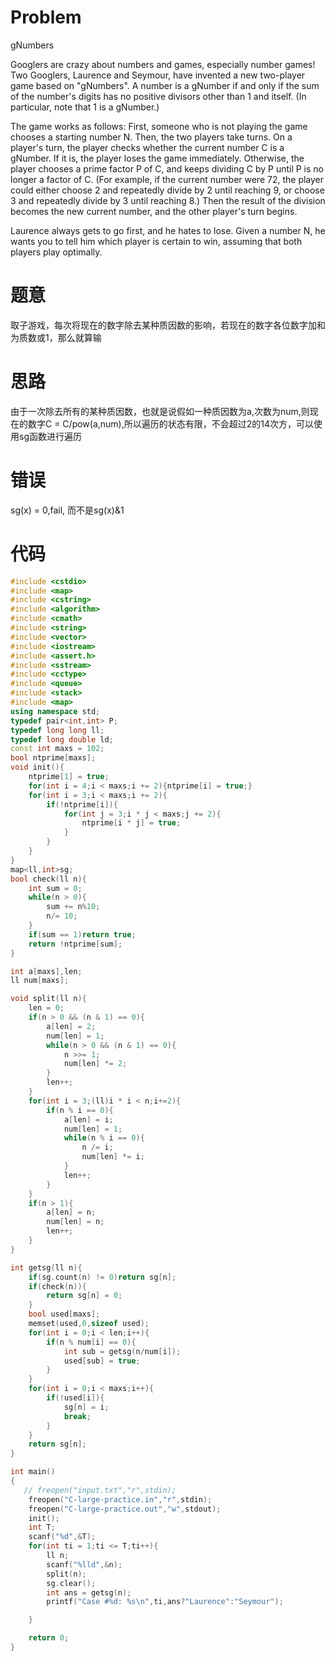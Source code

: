 # Problem
gNumbers

Googlers are crazy about numbers and games, especially number games! Two Googlers, Laurence and Seymour, have invented a new two-player game based on "gNumbers". A number is a gNumber if and only if the sum of the number's digits has no positive divisors other than 1 and itself. (In particular, note that 1 is a gNumber.)

The game works as follows: First, someone who is not playing the game chooses a starting number N. Then, the two players take turns. On a player's turn, the player checks whether the current number C is a gNumber. If it is, the player loses the game immediately. Otherwise, the player chooses a prime factor P of C, and keeps dividing C by P until P is no longer a factor of C. (For example, if the current number were 72, the player could either choose 2 and repeatedly divide by 2 until reaching 9, or choose 3 and repeatedly divide by 3 until reaching 8.) Then the result of the division becomes the new current number, and the other player's turn begins.

Laurence always gets to go first, and he hates to lose. Given a number N, he wants you to tell him which player is certain to win, assuming that both players play optimally.
# 题意
取子游戏，每次将现在的数字除去某种质因数的影响，若现在的数字各位数字加和为质数或1，那么就算输
# 思路
由于一次除去所有的某种质因数，也就是说假如一种质因数为a,次数为num,则现在的数字C = C/pow(a,num),所以遍历的状态有限，不会超过2的14次方，可以使用sg函数进行遍历
# 错误
sg(x) = 0,fail, 而不是sg(x)&1
# 代码
```c++
#include <cstdio>
#include <map>
#include <cstring>
#include <algorithm>
#include <cmath>
#include <string>
#include <vector>
#include <iostream>
#include <assert.h>
#include <sstream>
#include <cctype>
#include <queue>
#include <stack>
#include <map>
using namespace std;
typedef pair<int,int> P;
typedef long long ll;
typedef long double ld;
const int maxs = 102;
bool ntprime[maxs];
void init(){
    ntprime[1] = true;
    for(int i = 4;i < maxs;i += 2){ntprime[i] = true;}
    for(int i = 3;i < maxs;i += 2){
        if(!ntprime[i]){
            for(int j = 3;i * j < maxs;j += 2){
                ntprime[i * j] = true;
            }
        }
    }
}
map<ll,int>sg;
bool check(ll n){
    int sum = 0;
    while(n > 0){
        sum += n%10;
        n/= 10;
    }
    if(sum == 1)return true;
    return !ntprime[sum];
}

int a[maxs],len;
ll num[maxs];

void split(ll n){
    len = 0;
    if(n > 0 && (n & 1) == 0){
        a[len] = 2;
        num[len] = 1;
        while(n > 0 && (n & 1) == 0){
            n >>= 1;
            num[len] *= 2;
        }
        len++;
    }
    for(int i = 3;(ll)i * i < n;i+=2){
        if(n % i == 0){
            a[len] = i;
            num[len] = 1;
            while(n % i == 0){
                n /= i;
                num[len] *= i;
            }
            len++;
        }
    }
    if(n > 1){
        a[len] = n;
        num[len] = n;
        len++;
    }
}

int getsg(ll n){
    if(sg.count(n) != 0)return sg[n];
    if(check(n)){
        return sg[n] = 0;
    }
    bool used[maxs];
    memset(used,0,sizeof used);
    for(int i = 0;i < len;i++){
        if(n % num[i] == 0){
            int sub = getsg(n/num[i]);
            used[sub] = true;
        }
    }
    for(int i = 0;i < maxs;i++){
        if(!used[i]){
            sg[n] = i;
            break;
        }
    }
    return sg[n];
}

int main()
{
   // freopen("input.txt","r",stdin);
    freopen("C-large-practice.in","r",stdin);
    freopen("C-large-practice.out","w",stdout);
    init();
    int T;
    scanf("%d",&T);
    for(int ti = 1;ti <= T;ti++){
        ll n;
        scanf("%lld",&n);
        split(n);
        sg.clear();
        int ans = getsg(n);
        printf("Case #%d: %s\n",ti,ans?"Laurence":"Seymour");

    }

    return 0;
}

```